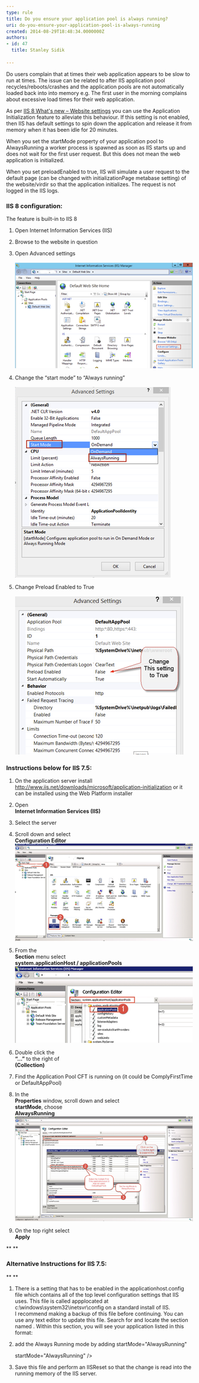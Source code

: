```yaml
---
type: rule
title: Do you ensure your application pool is always running?
uri: do-you-ensure-your-application-pool-is-always-running
created: 2014-08-29T18:48:34.0000000Z
authors:
- id: 47
  title: Stanley Sidik

---
```


Do users complain that at times their web application appears to be slow to run at times. The issue can be related to after IIS application pool recycles/reboots/crashes and the application pools are not automatically loaded back into into memory e.g. The first user in the morning complains about excessive load times for their web application.
 
As per [IIS 8 What's new – Website settings](http://blogs.msdn.com/b/vijaysk/archive/2012/10/11/iis-8-what-s-new-website-settings.aspx) you can use the Application Initialization feature to alleviate this behaviour. If this setting is not enabled, then IIS has default settings to spin down the application and release it from memory when it has been idle for 20 minutes.

When you set the startMode property of your application pool to AlwaysRunning a worker process is spawned as soon as IIS starts up and does not wait for the first user request. But this does not mean the web application is initialized.

When you set preloadEnabled to true, IIS will simulate a user request to the default page (can be changed with initializationPage metabase setting) of the website/virdir so that the application initializes. The request is not logged in the IIS logs.

### IIS 8 configuration:

The feature is built-in to IIS 8

1. Open Internet Information Services (IIS)
2. Browse to the website in question
3. Open Advanced settings <br>      
![ IIS](iis8-1.jpg)

4. Change the “start mode” to “Always running” <br>      
![ Start mode](iis8-2.jpg)

5. Change Preload Enabled to True <br>      
![ Preload setting](iis8-3.jpg)



### Instructions below for IIS 7.5:

1. On the application server install <br>      http://www.iis.net/downloads/microsoft/application-initialization or it can be installed using the Web Platform installer
2. Open <br>      **Internet Information Services (IIS)**
3. Select the server
4. Scroll down and select <br>      **Configuration Editor**
![ IIS](iis7-1.jpg)

5. From the <br>      **Section** menu select <br>      **system.applicationHost / applicationPools**
![ Configuration editor](iis7-2.jpg)

6. Double click the <br>      **“…”** to the right of <br>      **(Collection)**
7. Find the Application Pool CFT is running on (it could be ComplyFirstTime or DefaultAppPool)
8. In the <br>      **Properties** window, scroll down and select <br>      **startMode**, choose <br>      **AlwaysRunning**
![ Set "start Mode"](iis7-3.jpg)

9. On the top right select <br>      **Apply**


**
**


### Alternative Instructions for IIS 7.5:
**
**

1. There is a setting that has to be enabled in the applicationhost.config file which contains all of the top level configuration settings that IIS uses. This file is called appplocated at c:\windows\system32\inetsvr\config on a standard install of IIS. <br>          I recommend making a backup of this file before continuing. You can use any text editor to update this file. Search for and locate the section named . Within this section, you will see your application listed in this format:
2. add the Always Running mode by adding startMode="AlwaysRunning"
    
    startMode="AlwaysRunning"
 />
3. Save this file and perform an IISReset so that the change is read into the running memory of the IIS server.
